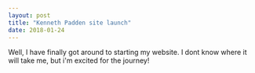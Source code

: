 ```yaml
---
layout: post
title: "Kenneth Padden site launch"
date: 2018-01-24
---
```


Well, I have finally got around to starting my website. I dont know where it will take me, but i'm excited for the journey!

